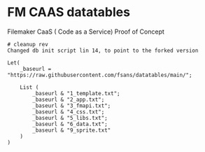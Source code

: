 # FM CAAS datatables 
Filemaker CaaS ( Code as a Service) Proof of Concept 

```
# cleanup rev
Changed db init script lin 14, to point to the forked version

Let(
	_baseurl = "https://raw.githubusercontent.com/fsans/datatables/main/";

	List (
		_baseurl & "1_template.txt";
		_baseurl & "2_app.txt";
		_baseurl & "3_fmapi.txt";
		_baseurl & "4_css.txt";
		_baseurl & "5_libs.txt";
		_baseurl & "6_data.txt";
		_baseurl & "9_sprite.txt"
	)
)
